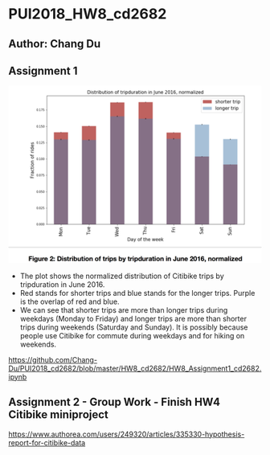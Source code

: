 # PUI2018_HW8_cd2682
## Author: Chang Du

## Assignment 1
![myplot](https://github.com/Chang-Du/PUI2018_cd2682/blob/master/HW8_cd2682/myplot_cd2682.png)

- The plot shows the normalized distribution of Citibike trips by tripduration in June 2016.
- Red stands for shorter trips and blue stands for the longer trips. Purple is the overlap of red and blue.
- We can see that shorter trips are more than longer trips during weekdays (Monday to Friday) and longer trips are more than shorter trips during weekends (Saturday and Sunday). It is possibly because people use Citibike for commute during weekdays and for hiking on weekends.

https://github.com/Chang-Du/PUI2018_cd2682/blob/master/HW8_cd2682/HW8_Assignment1_cd2682.ipynb

## Assignment 2 - Group Work - Finish HW4 Citibike miniproject

https://www.authorea.com/users/249320/articles/335330-hypothesis-report-for-citibike-data
